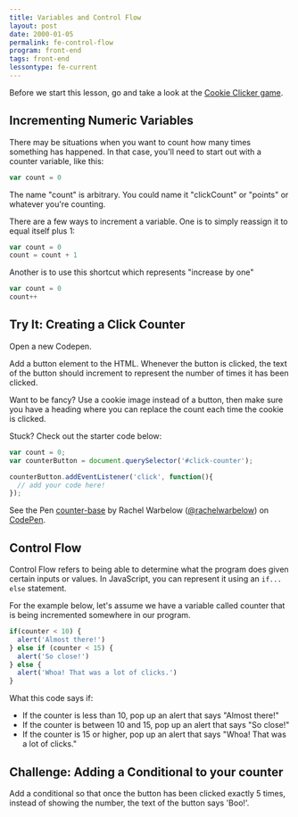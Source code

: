 ```yaml
---
title: Variables and Control Flow
layout: post
date: 2000-01-05
permalink: fe-control-flow
program: front-end
tags: front-end
lessontype: fe-current
---
```


Before we start this lesson, go and take a look at the [Cookie Clicker game](http://orteil.dashnet.org/cookieclicker/). 

## Incrementing Numeric Variables

There may be situations when you want to count how many times something has happened. In that case, you'll need to start out with a counter variable, like this:

```js
var count = 0
```

The name "count" is arbitrary. You could name it "clickCount" or "points" or whatever you're counting.

There are a few ways to increment a variable. One is to simply reassign it to equal itself plus 1:

```js
var count = 0
count = count + 1
```

Another is to use this shortcut which represents "increase by one"

```js
var count = 0
count++
```

<div class="try-it">
  <h2>Try It: Creating a Click Counter</h2>

  <p>Open a new Codepen.</p>

  <p>Add a button element to the HTML. Whenever the button is clicked, the text of the button should increment to represent the number of times it has been clicked.</p>

  <p>Want to be fancy? Use a cookie image instead of a button, then make sure you have a heading where you can replace the count each time the cookie is clicked.</p>

  <p>Stuck? Check out the starter code below:</p>
</div>

```js
var count = 0;
var counterButton = document.querySelector('#click-counter');

counterButton.addEventListener('click', function(){
  // add your code here!
});
```

<p data-height="265" data-theme-id="0" data-slug-hash="WEzppy" data-default-tab="html,result" data-user="rachelwarbelow" data-embed-version="2" data-pen-title="counter-base" class="codepen">See the Pen <a href="https://codepen.io/rachelwarbelow/pen/WEzppy/">counter-base</a> by Rachel Warbelow (<a href="https://codepen.io/rachelwarbelow">@rachelwarbelow</a>) on <a href="https://codepen.io">CodePen</a>.</p>
<script async src="https://production-assets.codepen.io/assets/embed/ei.js"></script>

## Control Flow

Control Flow refers to being able to determine what the program does given certain inputs or values. In JavaScript, you can represent it using an `if... else` statement.

For the example below, let's assume we have a variable called counter that is being incremented somewhere in our program. 

```js
if(counter < 10) {
  alert('Almost there!')
} else if (counter < 15) {
  alert('So close!')
} else {
  alert('Whoa! That was a lot of clicks.')
}
```

What this code says if:

  - If the counter is less than 10, pop up an alert that says "Almost there!"
  - If the counter is between 10 and 15, pop up an alert that says "So close!"
  - If the counter is 15 or higher, pop up an alert that says "Whoa! That was a lot of clicks."

<div class="try-it">
<h2>Challenge: Adding a Conditional to your counter</h2>

<p>Add a conditional so that once the button has been clicked exactly 5 times, instead of showing the number, the text of the button says 'Boo!'.</p>
</div>
